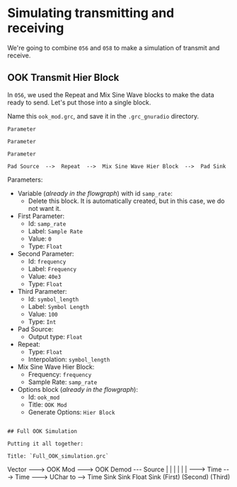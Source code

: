 # Simulating transmitting and receiving

We're going to combine `056` and `058` to make a simulation of transmit and receive.

## OOK Transmit Hier Block

In `056`, we used the Repeat and Mix Sine Wave blocks to make the data ready to send. Let's put those into a single block.

Name this `ook_mod.grc`, and save it in the `.grc_gnuradio` directory.

```
Parameter

Parameter

Parameter

Pad Source  -->  Repeat  -->  Mix Sine Wave Hier Block  -->  Pad Sink
```

Parameters:

- Variable (_already in the flowgraph_) with id `samp_rate`:
  - Delete this block. It is automatically created, but in this case, we do not want it.
- First Parameter:
  - Id: `samp_rate`
  - Label: `Sample Rate`
  - Value: `0`
  - Type: `Float`
- Second Parameter:
  - Id: `frequency`
  - Label: `Frequency`
  - Value: `40e3`
  - Type: `Float`
- Third Parameter:
  - Id: `symbol_length`
  - Label: `Symbol Length`
  - Value: `100`
  - Type: `Int`
- Pad Source:
  - Output type: `Float`
- Repeat:
  - Type: `Float`
  - Interpolation: `symbol_length`
- Mix Sine Wave Hier Block:
  - Frequency: `frequency`
  - Sample Rate: `samp_rate`
- Options block (_already in the flowgraph_):
  - Id: `ook_mod`
  - Title: `OOK Mod`
  - Generate Options: `Hier Block`


```

## Full OOK Simulation

Putting it all together:

Title: `Full_OOK_simulation.grc`

```
Vector  --->  OOK Mod    --->  OOK Demod  --- 
Source   |                |                 |
         |                |                 |
         ---> Time        --->  Time        --->  UChar to  -->  Time
              Sink              Sink              Float          Sink
              (First)           (Second)                         (Third)
```



